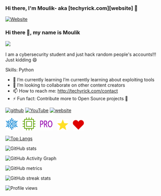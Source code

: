 ### Hi there, I'm Moulik- aka [techyrick.com][website] 👋

[![Website](https://img.shields.io/website?label=techyrick.com&style=for-the-badge&url=https%3A%2F%2Ftechyrick.com)](http://techyrick.com)

### Hi there 👋, my name is Moulik
![](https://www.gannett-cdn.com/-mm-/fd5c5b5393c72a785789f0cd5bd20acedd2d2804/c=0-350-2659-1850/local/-/media/Phoenix/BillGoodykoontz/2014/04/24//1398388295000-Homer-Simpson.jpg?width=660&height=373&fit=crop&format=pjpg&auto=webp)

I am a cybersecurity student and just hack random people's accounts!!! Just kidding 😄

Skills: Python

- 🌱 I’m currently learning  I’m currently learning about exploiting tools 
- 👯 I’m looking to collaborate on other content creators 
- 📫 How to reach me: http://techyrick.com/contact 
- ⚡ Fun fact: Contribute more to Open Source projects 🤣 


[<img src='https://cdn.jsdelivr.net/npm/simple-icons@3.0.1/icons/github.svg' alt='github' height='40'>](https://github.com/https://github.com/moulik-source)  [<img src='https://cdn.jsdelivr.net/npm/simple-icons@3.0.1/icons/youtube.svg' alt='YouTube' height='40'>](https://www.youtube.com/channel/https://www.youtube.com/channel/UCVCzINYEgqrzToozc4dp0Bw)  [<img src='https://cdn.jsdelivr.net/npm/simple-icons@3.0.1/icons/icloud.svg' alt='website' height='40'>](http://techyrick.com)  

<a href='https://archiveprogram.github.com/'><img src='https://raw.githubusercontent.com/acervenky/animated-github-badges/master/assets/acbadge.gif' width='40' height='40'></a> <a href='https://docs.github.com/en/developers'><img src='https://raw.githubusercontent.com/acervenky/animated-github-badges/master/assets/devbadge.gif' width='40' height='40'></a> <a href='https://github.com/pricing'><img src='https://raw.githubusercontent.com/acervenky/animated-github-badges/master/assets/pro.gif' width='40' height='40'></a> <a href='https://stars.github.com/'><img src='https://raw.githubusercontent.com/acervenky/animated-github-badges/master/assets/starbadge.gif' width='35' height='35'></a> <a href='https://docs.github.com/en/github/supporting-the-open-source-community-with-github-sponsors'><img src='https://raw.githubusercontent.com/acervenky/animated-github-badges/master/assets/sponsorbadge.gif' width='35' height='35'></a> 

[![Top Langs](https://github-readme-stats.vercel.app/api/top-langs/?username=https://github.com/moulik-source)](https://github.com/anuraghazra/github-readme-stats)

![GitHub stats](https://github-readme-stats.vercel.app/api?username=https://github.com/moulik-source&show_icons=true)  

![GitHub Activity Graph](https://activity-graph.herokuapp.com/graph?username=https://github.com/moulik-source)  

![GitHub metrics](https://metrics.lecoq.io/https://github.com/moulik-source)  

![GitHub streak stats](https://github-readme-streak-stats.herokuapp.com/?user=https://github.com/moulik-source)  

![Profile views](https://gpvc.arturio.dev/https://github.com/moulik-source) 
